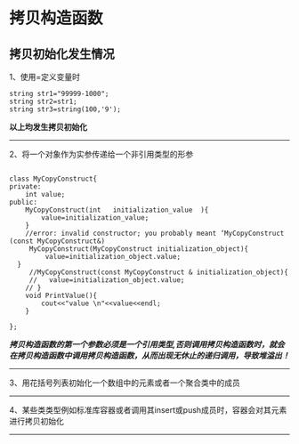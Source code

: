# 拷贝构造函数
##  拷贝初始化发生情况
1、使用=定义变量时
```
string str1="99999-1000";
string str2=str1;
string str3=string(100,'9');
```
**以上均发生拷贝初始化**
**************************
2、将一个对象作为实参传递给一个非引用类型的形参
```

class MyCopyConstruct{
private:
    int value;
public:
    MyCopyConstruct(int   initialization_value  ){
        value=initialization_value;
    }
    //error: invalid constructor; you probably meant ‘MyCopyConstruct (const MyCopyConstruct&)
     MyCopyConstruct(MyCopyConstruct initialization_object){ 
         value=initialization_object.value;
  }
     //MyCopyConstruct(const MyCopyConstruct & initialization_object){
     //   value=initialization_object.value;
    // }
    void PrintValue(){
        cout<<"value \n"<<value<<endl;
    }

};
```
***拷贝构造函数的第一个参数必须是一个引用类型,否则调用拷贝构造函数时，就会在拷贝构造函数中调用拷贝构造函数，从而出现无休止的递归调用，导致堆溢出！***
**************************
3、用花括号列表初始化一个数组中的元素或者一个聚合类中的成员
[]()
**************************
4、某些类类型例如标准库容器或者调用其insert或push成员时，容器会对其元素进行拷贝初始化
[]()
**************************
